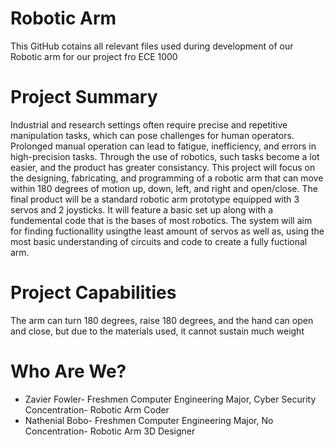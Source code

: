 # Robotic Arm
This GitHub cotains all relevant files used during development of our Robotic arm for our project fro ECE 1000
# Project Summary
Industrial and research settings often require precise and repetitive manipulation tasks, which can pose challenges for human operators. Prolonged manual operation can lead to fatigue, inefficiency, and errors in high-precision tasks. Through the use of robotics, such tasks become a lot easier, and the product has greater consistancy. This project will focus on the designing, fabricating, and programming of a robotic arm that can move within 180 degrees of motion up, down, left, and right and open/close. The final product will be a standard robotic arm prototype equipped with 3 servos and 2 joysticks. It will feature a basic set up along with a fundemental code that is the bases of most robotics. The system will aim for finding fuctionallity usingthe least amount of servos as well as, using the most basic understanding of circuits and code to create a fully fuctional arm.
# Project Capabilities
The arm can turn 180 degrees, raise 180 degrees, and the hand can open and close, but due to the materials used, it cannot sustain much weight
# Who Are We?
* Zavier Fowler- Freshmen Computer Engineering Major, Cyber Security Concentration- Robotic Arm Coder
* Nathenial Bobo- Freshmen Computer Engineering Major, No Concentration- Robotic Arm 3D Designer
